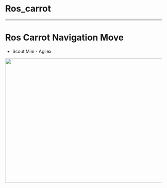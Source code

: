 # Ros_carrot

---

# Ros Carrot Navigation Move 
- Scout Mini - Agilex

<img src=".Carrot_nav.gif" width="600px" height="400px">
